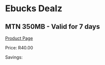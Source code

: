 
# Ebucks Dealz
## MTN 350MB - Valid for 7 days
[Product Page](https://www.ebucks.com/web/shop/productSelected.do?prodId=1028851354&catId=300)

Price: R40.00

Savings: 


	